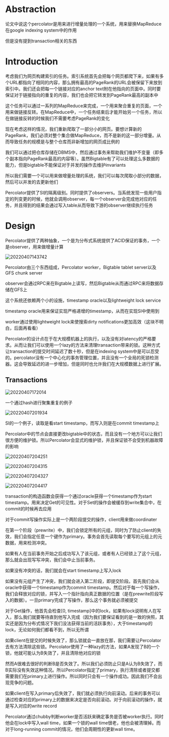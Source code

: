 # Abstraction

论文中说这个percolator是用来进行增量处理的一个系统，用来替换MapReduce在google indexing system中的作用

但是没有提到transaction相关的东西

# Introduction

考虑我们为网页构建索引的任务。索引系统首先会把每个网页都爬下来，如果有多个URL都指向了相同的内容，那么拥有最高的PageRank的URL会被保留下来放到索引中。我们还会把每一个链接对应的anchor text附在他指向的页面中。同时要保证对于链接指向的重复的内容，我们也会把它转发到PageRank最高的副本中

这个任务可以通过一系列的MapReduce来完成，一个用来聚合重复的页面，一个用来做链接反转。在MapReduce中，一个任务结束后才能开始另一个任务，所以在做链接反转的时候我们不需要考虑PageRank的变化

现在考虑这样的情况，我们重新爬取了一部分小的网页。要想计算新的PageRank，我们必须对整个集合做MapReduce，而不是新的这一部分增量。从而导致任务的规模是与整个仓库而非新增加的网页成比例的

我们可以通过把仓库存储在DBMS中，然后通过事务来帮助我们维护不变量（即多个副本指向PageRank最高的内容等）。虽然Bigtable有了可以处理这么多数据的能力，但是bigtable不能保证对于并发的操作去维护invariants

所以我们需要一个可以用来做增量处理的系统，我们可以每次爬取小部分的数据，然后可以并发的去更新他们

Percolator提供了SI的隔离级别。同时提供了observers。当系统发现一些用户指定的列变更的时候，他就会调用observer，每一个observer会完成他对应的任务，并且得到的结果会通过写入table从而导致下游的observer继续执行任务

# Design

Percolator提供了两种抽象，一个是为分布式系统提供了ACID保证的事务，一个是observer，用来做增量计算

![20220407143742](https://picsheep.oss-cn-beijing.aliyuncs.com/pic/20220407143742.png)

Percolator由三个东西组成，Percolator worker，Bigtable tablet server以及GFS chunk server

observer会通过RPC来在Bigtable上读写，然后Bigtable从而通过RPC来将数据存储在GFS上

这个系统还依赖两个小的设施，timestamp oracle以及lightweight lock service

timestamp oracle用来保证实现严格递增的timestamp，从而在实现SI中使用到

worker通过使用lightweight lock来使搜索dirty notifications更加高效（这块不明白，后面再看看）

Percolator的设计点在于在大规模机器上的执行，以及没有对latency的严格要求。从而让我们可以使用一个lazy的方法来清理transaction带来的锁。这种方式让transaction的提交时间延迟了数十秒，但是在indexing system中是可以忍受的。percolator没有一个中心化的事务管理位置，并且没有一个全局的死锁检测器。这会导致延迟的进一步增加，但是同时也允许我们在大规模数据上进行扩展。

## Transactions

![20220407172014](https://picsheep.oss-cn-beijing.aliyuncs.com/pic/20220407172014.png)

一个通过hash进行聚集重复的例子

![20220407201934](https://picsheep.oss-cn-beijing.aliyuncs.com/pic/20220407201934.png)

SI的一个例子，读取是看start timestamp，而写入则是在commit timestamp上

Percolator中的节点会直接更改bigtable中的状态，而且没有一个地方可以让我们很方便的维护锁。所以Percolator会显式的维护锁，并且保证锁不会受到机器故障的影响

![20220407204251](https://picsheep.oss-cn-beijing.aliyuncs.com/pic/20220407204251.png)

![20220407204315](https://picsheep.oss-cn-beijing.aliyuncs.com/pic/20220407204315.png)

![20220407204327](https://picsheep.oss-cn-beijing.aliyuncs.com/pic/20220407204327.png)

![20220407204417](https://picsheep.oss-cn-beijing.aliyuncs.com/pic/20220407204417.png)

transaction的构造函数会获得一个通过oracle获得一个timestamp作为start timestamp。用来决定Get的可见性。对于Set的操作会被缓存到write集合中，在commit的时候再去应用

对于commit写操作实际上是一个两阶段提交的操作，client用来做coordinater

在第一个阶段（prewrite）中，我们会锁定所有的元组，同时为了防止client的失效，我们会指定任意一个键作为primary。事务会首先读取每个要写的元组上的元数据，用来检测冲突。

如果有人在当前事务开始之后成功写入了该元组，或者有人已经锁上了这个元组，那么就会出现写写冲突，我们会中止当前事务。

如果没有冲突的话，我们就会在start timestamp上写入lock

如果没有元组产生了冲突，我们就会进入第二阶段，即提交阶段。首先我们会从oracle中获得一个timestamp作为commit timestamp。然后对于每一个写操作，我们会释放对应的锁，并写入一个指针指向真正数据的位置（是在prewrite阶段写入的数据）。一旦primary完成了写操作，那么这个事务就必须被提交

对于Get操作，他首先会检查[0, timestamp]中的lock，如果有lock说明有人在写入，那么我们就要等待直到他写入完成（因为我们要保证看到的是一致的快照，其实还是因为分布式情况下我们没法获得当前的活跃事务），大于timestamp的lock，无论如何我们都看不到，所以无所谓

如果client在提交的时候失效了，那么锁就会一直放在那，我们需要让Percolator去有方法清除这些锁。Percolator使用了一种lazy的方法，如果A发现了B的一个锁，他就可能认为B失效了，并且清除他对应的锁

然而A很难去很好的判断B是否失效了。所以我们必须防止只是A认为B失效了，而B实际没有失效这种情况。所以Percolator指定了primary，执行清除或者提交都需要我们在primary上进行操作。所以同时只会有一个操作成功。因此我们不会出现竞争的问题。

如果client在写入primary后失效了，我们就必须执行向前滚动。后来的事务可以通过检查对应的primary上的数据来决定是否向前滚动。对于向前滚动的操作，就是写入对应的write record

Percolator通过chubby判断worker是否活跃来确定事务是否被worker执行。同时他会在lock中写入wall time，如果一个锁的wall time很老，他也会被清理掉。而对于long-running commit的情况，他们会周期性的更新wall time。